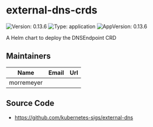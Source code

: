 # external-dns-crds

![Version: 0.13.6](https://img.shields.io/badge/Version-0.13.6-informational?style=flat-square) ![Type: application](https://img.shields.io/badge/Type-application-informational?style=flat-square) ![AppVersion: 0.13.6](https://img.shields.io/badge/AppVersion-0.13.6-informational?style=flat-square)

A Helm chart to deploy the DNSEndpoint CRD

## Maintainers

| Name | Email | Url |
| ---- | ------ | --- |
| morremeyer |  |  |

## Source Code

* <https://github.com/kubernetes-sigs/external-dns>

